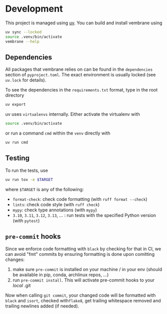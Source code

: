 # Development

This project is managed using [uv](https://docs.astral.sh/uv/).
You can build and install vembrane using
```sh
uv sync --locked
source .venv/bin/activate
vembrane --help
```

## Dependencies

All packages that vembrane relies on can be found in the `dependencies` section of `pyproject.toml`.
The exact environment is usually locked (see `uv.lock` for details).

To see the dependencies in the `requirements.txt` format, type in the root directory
```sh
uv export
```

uv uses `virtualenvs` internally.
Either activate the virtualenv with
```sh
source .venv/bin/activate
```
or run a command `cmd` within the `venv` directly with
```sh
uv run cmd
```

## Testing
To run the tests, use
```sh
uv run tox -e $TARGET
```
where `$TARGET` is any of the following:
- `format-check`: check code formatting (with `ruff format --check`)
- `lints`: check code style (with `ruff check`)
- `mypy`: check type annotations (with `mypy`)
- `3.10`, `3.11`, `3.12`, `3.13`, … : run tests with the specified Python version (with `pytest`)


## `pre-commit` hooks

Since we enforce code formatting with `black` by checking for that in CI, we can avoid "fmt" commits by ensuring formatting is done upon comitting changes:
1. make sure `pre-commit` is installed on your machine / in your env (should be available in pip, conda, archlinux repos, ...)
2. run `pre-commit install`. This will activate pre-commit hooks to your _local_ .git

Now when calling `git commit`, your changed code will be formatted with `black` and `isort`, checked with`flake8`, get trailing whitespace removed and trailing newlines added (if needed).
